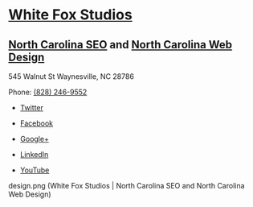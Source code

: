 # [White Fox Studios][2]
## [North Carolina SEO][3] and [North Carolina Web Design][4]

545 Walnut St Waynesville, NC 28786

Phone: [(828) 246-9552][5]

  * [Twitter][6]

  * [Facebook][7]

  * [Google+][8]

  * [LinkedIn][9]

  * [YouTube][10]

   [1]: http://whitefoxstudios.net/sites/default/files/north-carolina-web-
design.png (White Fox Studios | North Carolina SEO and North Carolina Web
Design)

   [2]: http://whitefoxstudios.net (White Fox Studios | North Carolina SEO and
North Carolina Web Design)

   [3]: http://whitefoxstudios.net/asheville-seo (North Carolina SEO | White
Fox Studios)

   [4]: http://whitefoxstudios.net/asheville-web-design (North Carolina Web Design | White
Fox Studios)

   [5]: tel:+18282469552

   [6]: https://twitter.com/whitefoxstudio (North Carolina SEO | Twitter)

   [7]: https://www.facebook.com/whitefoxstudios (North Carolina SEO |
Facebook)

   [8]: http://www.google.com/+WhiteFoxStudiosWaynesville/about (North
Carolina SEO | Google+)

   [9]: https://www.linkedin.com/company/white-fox-studios (North Carolina SEO
| LinkedIn)

   [10]: https://www.youtube.com/channel/UCgxMStk058bXA2nycD7PcxA (North
Carolina SEO | YouTube)
